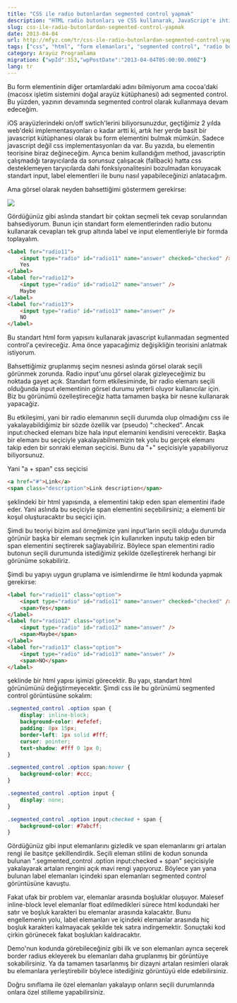 ```yaml
---
title: "CSS ile radio butonlardan segmented control yapmak"
description: "HTML radio butonları ve CSS kullanarak, JavaScript'e ihtiyaç duymadan, iOS benzeri 'segmented control' (bölümlenmiş kontrol) form elemanları oluşturma tekniği ve teorisi."
slug: css-ile-radio-butonlardan-segmented-control-yapmak
date: 2013-04-04
url: http://mfyz.com/tr/css-ile-radio-butonlardan-segmented-control-yapmak/
tags: ["css", "html", "form elemanları", "segmented control", "radio buton"]
category: Arayüz Programlama
migration: {"wpId":353,"wpPostDate":"2013-04-04T05:00:00.000Z"}
lang: tr
---
```


Bu form elementinin diğer ortamlardaki adını bilmiyorum ama cocoa'daki (macosx işletim sistemini doğal arayüz kütüphanesi) adı segmented control. Bu yüzden, yazının devamında segmented control olarak kullanmaya devam edeceğim.

iOS arayüzlerindeki on/off swtich'lerini biliyorsunuzdur, geçtiğimiz 2 yılda web'deki implementasyonları o kadar artti ki, artık her yerde basit bir javascript kütüphanesi olarak bu form elementini bulmak mümkün. Sadece javascript değil css implementasyonları da var. Bu yazıda, bu elementin teorisine biraz değineceğim. Ayrıca benim kullandığım method, javascriptin çalışmadığı tarayıcılarda da sorunsuz çalışacak (fallback) hatta css desteklemeyen taryıcılarda dahi fonksiyonalitesini bozulmadan koruyacak standart input, label elementleri ile bunu nasıl yapabileceğinizi anlatacağım.

Ama görsel olarak neyden bahsettiğimi göstermem gerekirse:

![](/images/archive/tr/2013/04/segmented_controls.png)

Gördüğünüz gibi aslında standart bir çoktan seçmeli tek cevap sorularından bahsediyorum. Bunun için standart form elementlerinden radio butonu kullanarak cevapları tek grup altında label ve input elementleriyle bir formda toplayalım.
```html
<label for="radio11">
	<input type="radio" id="radio11" name="answer" checked="checked" />
	Yes
</label>
<label for="radio12">
	<input type="radio" id="radio12" name="answer" />
	Maybe
</label>
<label for="radio13">
	<input type="radio" id="radio13" name="answer" />
	NO
</label>

```
Bu standart html form yapısını kullanarak javascript kullanmadan segmented control'a çevireceğiz. Ama önce yapacağimiz değişikliğin teorisini anlatmak istiyorum.

Bahsettiğimiz gruplanmış seçim nesnesi aslında görsel olarak seçili görünmek zorunda. Radio input'unu görsel olarak gizleyeceğimiz bu noktada gayet açık. Standart form etkilesiminde, bir radio elemanı seçili olduğunda input elementinin görsel durumu yeterli oluyor kullanıcılar için. Biz bu görünümü özelleştireceğiz hatta tamamen başka bir nesne kullanarak yapacağiz.

Bu etkileşimi, yani bir radio elemanının seçili durumda olup olmadığını css ile yakalayabildiğimiz bir sözde özellik var (pseudo) ":checked". Ancak input:checked elemanı bize hala input elemanini kendisini verecektir. Başka bir elemanı bu seçiciyle yakalayabilmemizin tek yolu bu gerçek elemanı takip eden bir sonraki eleman seçicisi. Bunu da "+" seçicisiyle yapabiliyoruz biliyorsunuz.

Yani "a + span" css seçicisi
```html
<a href="#">Link</a>
<span class="description">Link description</span>

```
şeklindeki bir html yapısında, a elementini takip eden span elementini ifade eder. Yani aslında bu seçiciyle span elementini seçebilirsiniz; a elementi bir koşul oluşturacaktır bu seçici için.

Şimdi bu teoriyi bizim asıl örneğimize yani input'larin seçili olduğu durumda görünür başka bir elemanı seçmek için kullanırken inputu takip eden bir span elementini seçtirerek sağlayabiliriz. Böylece span elementini radio butonun seçili durumunda istediğimiz şekilde özelleştirerek herhangi bir görünüme sokabiliriz.

Şimdi bu yapıyı uygun gruplama ve isimlendirme ile html kodunda yapmak gerekirse:
```html
<label for="radio11" class="option">
	<input type="radio" id="radio11" name="answer" checked="checked" />
	<span>Yes</span>
</label>
<label for="radio12" class="option">
	<input type="radio" id="radio12" name="answer" />
	<span>Maybe</span>
</label>
<label for="radio13" class="option">
	<input type="radio" id="radio13" name="answer" />
	<span>NO</span>
</label>

```
şeklinde bir html yapısı işimizi görecektir. Bu yapı, standart html görünümünü değiştirmeyecektir. Şimdi css ile bu görünümü segmented control görüntüsüne sokalım:
```css
.segmented_control .option span {
    display: inline-block;
    background-color: #efefef;
    padding: 8px 15px;
    border-left: 1px solid #fff;
    cursor: pointer;
    text-shadow: #fff 0 1px 0;
}

.segmented_control .option span:hover {
    background-color: #ccc;
}

.segmented_control .option input {
    display: none;
}

.segmented_control .option input:checked + span {
    background-color: #7abcff;
}

```
Gördüğünüz gibi input elemanlarını gizledik ve span elemanlarını gri artalan rengi ile basitçe şekillendirdik. Seçili eleman stilini de kodun sonunda bulunan ".segmented_control .option input:checked + span" seçicisiyle yakalayarak artalan rengini açık mavi rengi yapıyoruz. Böylece yan yana bulunan label elemanları içindeki span elemanları segmented control görüntüsüne kavuştu.

Fakat ufak bir problem var, elemanlar arasında boşluklar oluşuyor. Malesef inline-block level elemanlar float edilmedikleri sürece html kodundaki her satır ve boşluk karakteri bu elemanlar arasında kalacaktır. Bunu engellemenin yolu, label elemanları ve içindeki elemanlar arasında hiç boşluk karakteri kalmayacak şekilde tek satıra indirgemektir. Sonuçtaki kod çirkin görünecek fakat boşlukları kaldıracaktır.

Demo'nun kodunda görebileceğiniz gibi ilk ve son elemanları ayrıca seçerek border radius ekleyerek bu elemanları daha gruplanmış bir görüntüye sokabilirsiniz. Ya da tamamen tasarlanmış bir dizayni artalan resimleri olarak bu elemanlara yerleştirebilir böylece istediğiniz görüntüyü elde edebilirsiniz.

Doğru sınıflama ile özel elemanları yakalayıp onların seçili durumlarında onlara özel stilleme yapabilirsiniz.